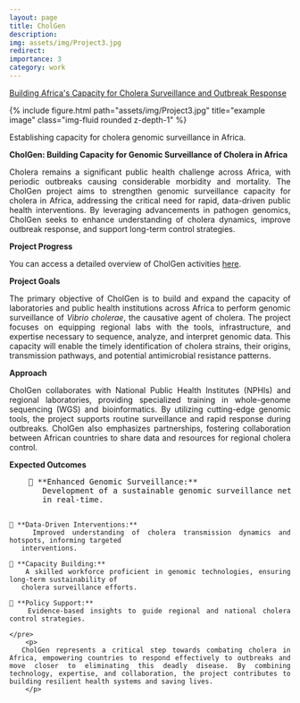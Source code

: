 ```yaml
---
layout: page
title: CholGen
description:
img: assets/img/Project3.jpg
redirect:
importance: 3
category: work
---
```

<a href="https://bit.ly/3ZzVJWX">Building Africa's Capacity for Cholera Surveillance and Outbreak Response</a>

<div class="row">
    <div class="col-sm mt-3 mt-md-0">
        {% include figure.html path="assets/img/Project3.jpg" title="example image" class="img-fluid rounded z-depth-1" %}
    </div>
</div>
<div class="caption" style="text-align: justify;">
    <p>
        Establishing capacity for cholera genomic surveillance in Africa.
    </p>
    <p>
        <strong>CholGen: Building Capacity for Genomic Surveillance of Cholera in Africa</strong>
    </p>
    <p>
        Cholera remains a significant public health challenge across Africa, with periodic outbreaks causing considerable morbidity and mortality. The CholGen project aims to strengthen genomic surveillance capacity for cholera in Africa, addressing the critical need for rapid, data-driven public health interventions. By leveraging advancements in pathogen genomics, CholGen seeks to enhance understanding of cholera dynamics, improve outbreak response, and support long-term control strategies.
    </p>
    <p>
        <strong>Project Progress</strong>
    </p>
    <p>
        You can access a detailed overview of CholGen activities <a href="https://github.com/gmboowa/gmboowa.github.io/blob/master/assets/pdf/Gerald_Mboowa_Enhanced_Cholera_Genomic_Surveillance_in_Africa.pdf" target="_blank">here</a>.
    </p>
    <p>
        <strong>Project Goals</strong>
    </p>
    <p>
        The primary objective of CholGen is to build and expand the capacity of laboratories and public health institutions across Africa to perform genomic surveillance of <em>Vibrio cholerae</em>, the causative agent of cholera. The project focuses on equipping regional labs with the tools, infrastructure, and expertise necessary to sequence, analyze, and interpret genomic data. This capacity will enable the timely identification of cholera strains, their origins, transmission pathways, and potential antimicrobial resistance patterns.
    </p>
    <p>
        <strong>Approach</strong>
    </p>
    <p>
        CholGen collaborates with National Public Health Institutes (NPHIs) and regional laboratories, providing specialized training in whole-genome sequencing (WGS) and bioinformatics. By utilizing cutting-edge genomic tools, the project supports routine surveillance and rapid response during outbreaks. CholGen also emphasizes partnerships, fostering collaboration between African countries to share data and resources for regional cholera control.
    </p>
    <p>
    <strong>Expected Outcomes</strong>
    <pre>
    🔹 **Enhanced Genomic Surveillance:**  
       Development of a sustainable genomic surveillance network capable of tracking cholera outbreaks
       in real-time.  

    🔹 **Data-Driven Interventions:**  
       Improved understanding of cholera transmission dynamics and hotspots, informing targeted
       interventions.  

    🔹 **Capacity Building:**  
       A skilled workforce proficient in genomic technologies, ensuring long-term sustainability of   
       cholera surveillance efforts.  

    🔹 **Policy Support:**  
       Evidence-based insights to guide regional and national cholera control strategies.   

    </pre>
        <p>
      CholGen represents a critical step towards combating cholera in Africa, empowering countries to respond effectively to outbreaks and move closer to eliminating this deadly disease. By combining technology, expertise, and collaboration, the project contributes to building resilient health systems and saving lives.
        </p>
